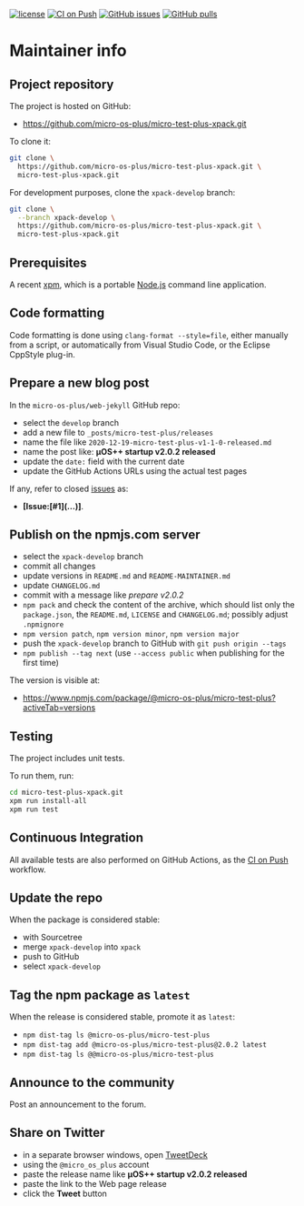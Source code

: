 [![license](https://img.shields.io/github/license/micro-os-plus/micro-test-plus-xpack)](https://github.com/micro-os-plus/micro-test-plus-xpack/blob/xpack/LICENSE)
[![CI on Push](https://github.com/micro-os-plus/micro-test-plus-xpack/workflows/CI%20on%20Push/badge.svg)](https://github.com/micro-os-plus/micro-test-plus-xpack/actions?query=workflow%3A%22CI+on+Push%22)
[![GitHub issues](https://img.shields.io/github/issues/micro-os-plus/micro-test-plus-xpack.svg)](https://github.com/micro-os-plus/micro-test-plus-xpack/issues/)
[![GitHub pulls](https://img.shields.io/github/issues-pr/micro-os-plus/micro-test-plus-xpack.svg)](https://github.com/micro-os-plus/micro-test-plus-xpack/pulls)

# Maintainer info

## Project repository

The project is hosted on GitHub:

- <https://github.com/micro-os-plus/micro-test-plus-xpack.git>

To clone it:

```sh
git clone \
  https://github.com/micro-os-plus/micro-test-plus-xpack.git \
  micro-test-plus-xpack.git
```

For development purposes, clone the `xpack-develop` branch:

```sh
git clone \
  --branch xpack-develop \
  https://github.com/micro-os-plus/micro-test-plus-xpack.git \
  micro-test-plus-xpack.git
```

## Prerequisites

A recent [xpm](https://xpack.github.io/xpm/), which is a portable
[Node.js](https://nodejs.org/) command line application.

## Code formatting

Code formatting is done using `clang-format --style=file`, either manually
from a script, or automatically from Visual Studio Code, or the Eclipse
CppStyle plug-in.

## Prepare a new blog post

In the `micro-os-plus/web-jekyll` GitHub repo:

- select the `develop` branch
- add a new file to `_posts/micro-test-plus/releases`
- name the file like `2020-12-19-micro-test-plus-v1-1-0-released.md`
- name the post like: **µOS++ startup v2.0.2 released**
- update the `date:` field with the current date
- update the GitHub Actions URLs using the actual test pages

If any, refer to closed
[issues](https://github.com/micro-os-plus/micro-test-plus-xpack/issues/)
as:

- **[Issue:\[#1\]\(...\)]**.

## Publish on the npmjs.com server

- select the `xpack-develop` branch
- commit all changes
- update versions in `README.md` and `README-MAINTAINER.md`
- update `CHANGELOG.md`
- commit with a message like _prepare v2.0.2_
- `npm pack` and check the content of the archive, which should list
  only the `package.json`, the `README.md`, `LICENSE` and `CHANGELOG.md`;
  possibly adjust `.npmignore`
- `npm version patch`, `npm version minor`, `npm version major`
- push the `xpack-develop` branch to GitHub with `git push origin --tags`
- `npm publish --tag next` (use `--access public` when publishing for
  the first time)

The version is visible at:

- <https://www.npmjs.com/package/@micro-os-plus/micro-test-plus?activeTab=versions>

## Testing

The project includes unit tests.

To run them, run:

```sh
cd micro-test-plus-xpack.git
xpm run install-all
xpm run test
```

## Continuous Integration

All available tests are also performed on GitHub Actions, as the
[CI on Push](https://github.com/micro-os-plus/micro-test-plus-xpack/actions?query=workflow%3A%22CI+on+Push%22)
workflow.

## Update the repo

When the package is considered stable:

- with Sourcetree
- merge `xpack-develop` into `xpack`
- push to GitHub
- select `xpack-develop`

## Tag the npm package as `latest`

When the release is considered stable, promote it as `latest`:

- `npm dist-tag ls @micro-os-plus/micro-test-plus`
- `npm dist-tag add @micro-os-plus/micro-test-plus@2.0.2 latest`
- `npm dist-tag ls @@micro-os-plus/micro-test-plus`

## Announce to the community

Post an announcement to the forum.

## Share on Twitter

- in a separate browser windows, open [TweetDeck](https://tweetdeck.twitter.com/)
- using the `@micro_os_plus` account
- paste the release name like **µOS++ startup v2.0.2 released**
- paste the link to the Web page release
- click the **Tweet** button
